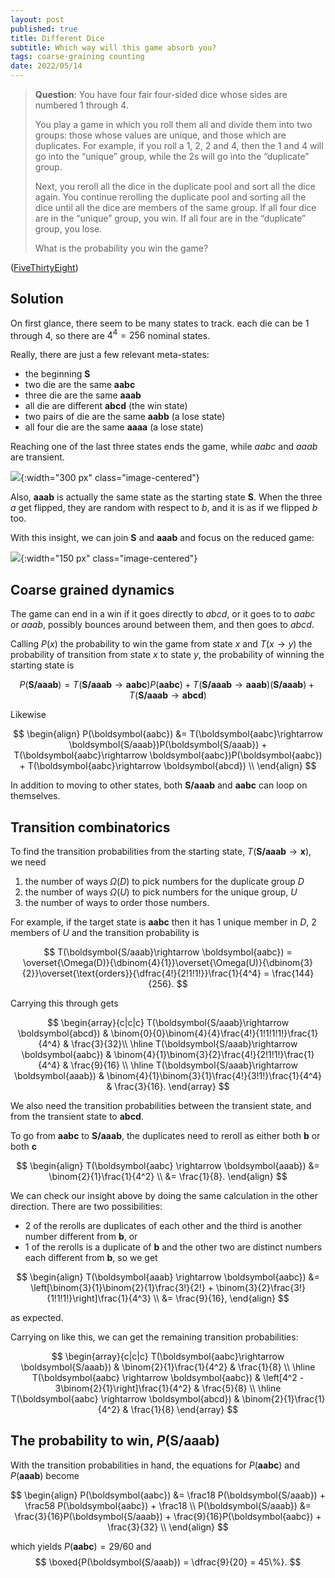 ```yaml
---
layout: post
published: true
title: Different Dice
subtitle: Which way will this game absorb you?
tags: coarse-graining counting
date: 2022/05/14
---
```


>**Question**: You have four fair four-sided dice whose sides are numbered 1 through 4.
>
>You play a game in which you roll them all and divide them into two groups: those whose values are unique, and those which are duplicates. For example, if you roll a 1, 2, 2 and 4, then the 1 and 4 will go into the “unique” group, while the 2s will go into the “duplicate” group.
>
>Next, you reroll all the dice in the duplicate pool and sort all the dice again. You continue rerolling the duplicate pool and sorting all the dice until all the dice are members of the same group. If all four dice are in the “unique” group, you win. If all four are in the “duplicate” group, you lose.
>
>What is the probability you win the game?

<!--more-->

([FiveThirtyEight](https://fivethirtyeight.com/features/its-elementary-my-dear-riddler/))

## Solution

On first glance, there seem to be many states to track. each die can be $1$ through $4,$ so there are $4^4 = 256$ nominal states. 

Really, there are just a few relevant meta-states:
- the beginning $\boldsymbol{S}$
- two die are the same $\boldsymbol{aabc}$ 
- three die are the same $\boldsymbol{aaab}$ 
- all die are different $\boldsymbol{abcd}$ (the win state)
- two pairs of die are the same $\boldsymbol{aabb}$ (a lose state)
- all four die are the same $\boldsymbol{aaaa}$ (a lose state)

Reaching one of the last three states ends the game, while $aabc$ and $aaab$ are transient. 

![](/img/2022-05-14-different-dice-graph.png){:width="300 px" class="image-centered"}

Also, $\boldsymbol{aaab}$ is actually the same state as the starting state $\boldsymbol{S}.$ When the three $a$ get flipped, they are random with respect to $b,$ and it is as if we flipped $b$ too.

With this insight, we can join $\boldsymbol{S}$ and $\boldsymbol{aaab}$ and focus on the reduced game:

![](/img/2022-05-14-different-dice-reduced.png){:width="150 px" class="image-centered"}

## Coarse grained dynamics

The game can end in a win if it goes directly to $abcd,$ or it goes to to $aabc$ or $aaab$, possibly bounces around between them, and then goes to $abcd.$ 

Calling $P(x)$ the probability to win the game from state $x$ and $T(x\rightarrow y)$ the probability of transition from state $x$ to state $y$, the probability of winning the starting state is

$$
  P(\boldsymbol{S/aaab}) =  T(\boldsymbol{S/aaab}\rightarrow \boldsymbol{aabc})P(\boldsymbol{aabc}) + T(\boldsymbol{S/aaab}\rightarrow \boldsymbol{aaab})(\boldsymbol{S/aaab}) + T(\boldsymbol{S/aaab}\rightarrow \boldsymbol{abcd})
$$

Likewise

$$
    \begin{align}
      P(\boldsymbol{aabc}) &= T(\boldsymbol{aabc}\rightarrow \boldsymbol{S/aaab})P(\boldsymbol{S/aaab}) + T(\boldsymbol{aabc}\rightarrow \boldsymbol{aabc})P(\boldsymbol{aabc}) + T(\boldsymbol{aabc}\rightarrow \boldsymbol{abcd}) \\
    \end{align}
$$

In addition to moving to other states, both $\boldsymbol{S/aaab}$ and $\boldsymbol{aabc}$ can loop on themselves.

## Transition combinatorics

To find the transition probabilities from the starting state, $T(\boldsymbol{S/aaab}\rightarrow \boldsymbol{x}),$ we need

1. the number of ways $\Omega(D)$ to pick numbers for the duplicate group $D$
2. the number of ways $\Omega(U)$ to pick numbers for the unique group, $U$
3. the number of ways to order those numbers.

For example, if the target state is $\boldsymbol{aabc}$ then it has $1$ unique member in $D,$ $2$ members of $U$ and the transition probability is

$$
  T(\boldsymbol{S/aaab}\rightarrow \boldsymbol{aabc}) = \overset{\Omega(D)}{\dbinom{4}{1}}\overset{\Omega(U)}{\dbinom{3}{2}}\overset{\text{orders}}{\dfrac{4!}{2!1!1!}}\frac{1}{4^4} = \frac{144}{256}.
$$

Carrying this through gets

$$
  \begin{array}{c|c|c}
    T(\boldsymbol{S/aaab}\rightarrow \boldsymbol{abcd}) & \binom{0}{0}\binom{4}{4}\frac{4!}{1!1!1!1!}\frac{1}{4^4} & \frac{3}{32}\\ \hline
    T(\boldsymbol{S/aaab}\rightarrow \boldsymbol{aabc}) & \binom{4}{1}\binom{3}{2}\frac{4!}{2!1!1!}\frac{1}{4^4} & \frac{9}{16} \\ \hline
    T(\boldsymbol{S/aaab}\rightarrow \boldsymbol{aaab}) & \binom{4}{1}\binom{3}{1}\frac{4!}{3!1!}\frac{1}{4^4} & \frac{3}{16}.
  \end{array} 
$$

We also need the transition probabilities between the transient state, and from the transient state to $\boldsymbol{abcd}.$

To go from $\boldsymbol{aabc}$ to $\boldsymbol{S/aaab},$ the duplicates need to reroll as either both $\boldsymbol{b}$ or both $\boldsymbol{c}$ 

$$
  \begin{align}
    T(\boldsymbol{aabc} \rightarrow \boldsymbol{aaab}) &= \binom{2}{1}\frac{1}{4^2} \\
    &= \frac{1}{8}.
  \end{align}
$$

We can check our insight above by doing the same calculation in the other direction. There are two possibilities: 
- $2$ of the rerolls are duplicates of each other and the third is another number different from $\boldsymbol{b},$ or 
- $1$ of the rerolls is a duplicate of $\boldsymbol{b}$ and the other two are distinct numbers each different from $\boldsymbol{b},$ so we get

$$
  \begin{align}
    T(\boldsymbol{aaab} \rightarrow \boldsymbol{aabc}) &= \left[\binom{3}{1}\binom{2}{1}\frac{3!}{2!} + \binom{3}{2}\frac{3!}{1!1!1!}\right]\frac{1}{4^3} \\
      &= \frac{9}{16},
  \end{align}
$$

as expected.

Carrying on like this, we can get the remaining transition probabilities:

$$
  \begin{array}{c|c|c}
    T(\boldsymbol{aabc}\rightarrow \boldsymbol{S/aaab}) & \binom{2}{1}\frac{1}{4^2} & \frac{1}{8} \\ \hline
    T(\boldsymbol{aabc} \rightarrow \boldsymbol{aabc}) & \left[4^2 - 3\binom{2}{1}\right]\frac{1}{4^2} & \frac{5}{8} \\ \hline
    T(\boldsymbol{aabc} \rightarrow \boldsymbol{abcd}) & \binom{2}{1}\frac{1}{4^2} & \frac{1}{8}
  \end{array} 
$$


<!--     T(\boldsymbol{aaab}\rightarrow \boldsymbol{aabc}) & \left[\binom{3}{1}\binom{2}{1}\frac{3!}{2!1!} + \binom{3}{2}\frac{3!}{1!1!1!}\right]\frac{1}{4^3} &  \frac{36}{64} \\ \hline
    T(\boldsymbol{aaab} \rightarrow \boldsymbol{aaab}) & \left[\binom{3}{1} + \binom{3}{1}\frac{3!}{2!1!}\right]\frac{1}{4^3} & \frac{12}{64} \\ \hline --         T(\boldsymbol{aaab} \rightarrow \boldsymbol{abcd}) & \frac{3!}{1!1!1!}\frac{1}{4^3} & \frac{6}{64} -->

## The probability to win, $P(\boldsymbol{S/aaab})$

With the transition probabilities in hand, the equations for $P(\boldsymbol{aabc})$ and $P(\boldsymbol{aaab})$ become 

$$
  \begin{align}
    P(\boldsymbol{aabc}) &= \frac18 P(\boldsymbol{S/aaab}) + \frac58 P(\boldsymbol{aabc}) + \frac18 \\
    P(\boldsymbol{S/aaab}) &= \frac{3}{16}P(\boldsymbol{S/aaab}) + \frac{9}{16}P(\boldsymbol{aabc}) + \frac{3}{32} \\
   \end{align}
 $$

which yields $P(\boldsymbol{aabc})= 29/60$ and
$$
  \boxed{P(\boldsymbol{S/aaab}) = \dfrac{9}{20} = 45\%}.
$$

<br>
